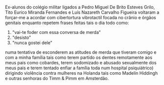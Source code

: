 Ex-alunos do colégio militar ligados a Pedro Miguel De Brito Esteves Grilo, Tito Eurico Miranda Fernandes e Luís Nazareth Carvalho Figueira voltaram a forçar-me a acordar com cibertortura vibrotactil focada no crânio e órgãos genitais enquanto repetem frases feitas tais o dia todo como:

1. "vai-te foder com essa conversa de merda"
2. "desisto"
3. "nunca gostei dele"

[//]: # (endoflist)
numa tentativa de esconderem as atitudes de merda que tiveram comigo e com a minha família tais como terem partido os dentes remotamente aos meus pais como cobardes, terem sodomizado e abusado sexualmente dos meus pais e terem tentado enfiar a família toda num hospital psiquiátrico) dirigindo violência contra mulheres na Holanda tais como Madelin Hiddingh e outras senhoras do Timm & Pimm em Amsterdão.